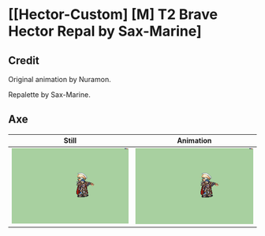 # [\[Hector-Custom\] \[M\] T2 Brave Hector Repal by Sax-Marine]

## Credit

Original animation by Nuramon.

Repalette by Sax-Marine.

## Axe

| Still | Animation |
| :---: | :-------: |
| ![Axe still](./Axe_000.png) | ![Axe animation](./Axe.gif) |
